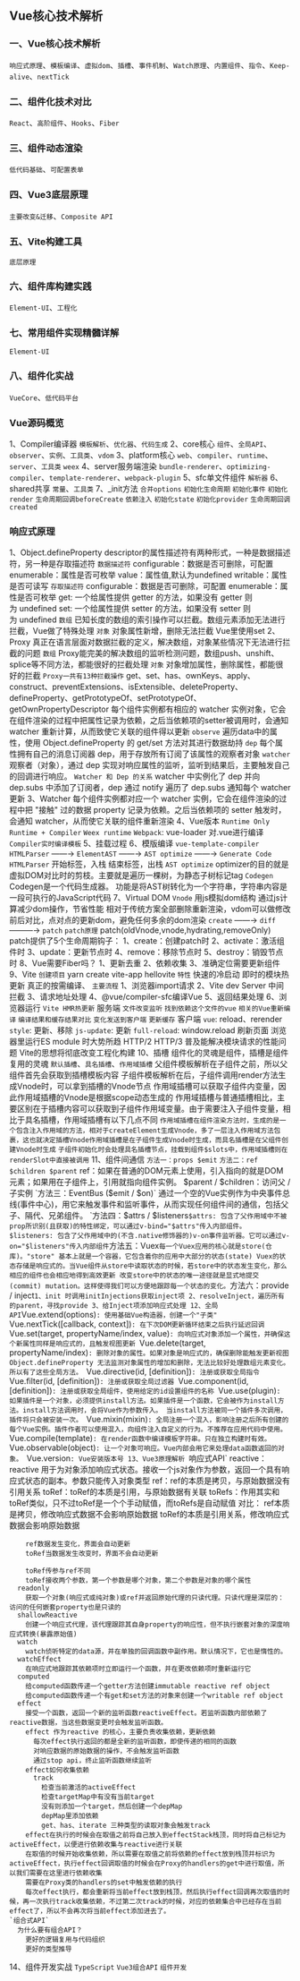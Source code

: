 ## Vue核心技术解析

### 一、Vue核心技术解析
  `响应式原理`、`模板编译`、`虚拟dom`、`插槽`、`事件机制`、`Watch原理`、`内置组件`、`指令`、`Keep-alive`、`nextTick`
### 二、组件化技术对比
  `React`、`高阶组件`、`Hooks`、`Fiber`
### 三、组件动态渲染
  `低代码基础`、`可配置表单`
### 四、Vue3底层原理
  `主要改变&迁移`、`Composite API`
### 五、Vite构建工具
  `底层原理`
### 六、组件库构建实践
  `Element-UI`、`工程化`
### 七、常用组件实现精髓详解
  `Element-UI`
### 八、组件化实战
  `VueCore`、`低代码平台`

### Vue源码概览
  1、Compiler编译器
    `模板解析`、`优化器`、`代码生成`
  2、core核心
    `组件`、`全局API`、`observer`、`实例`、`工具类`、`vdom`
  3、platform核心
    `web`、`compiler`、`runtime`、`server`、`工具类`
    `weex`
  4、server服务端渲染
    `bundle-renderer`、`optimizing-compiler`、`template-renderer`、`webpack-plugin`
  5、sfc单文件组件
    `解析器`
  6、shared共享
    `常量`、`工具类`
  7、_init方法
    `合并options`
    `初始化生命周期`
    `初始化事件`
    `初始化render`
    `生命周期回调beforeCreate`
    `依赖注入`
    `初始化state`
    `初始化provider`
    `生命周期回调created`

### 响应式原理
  1、Object.defineProperty
    descriptor的属性描述符有两种形式，一种是数据描述符，另一种是存取描述符
    `数据描述符`
      configurable：数据是否可删除，可配置
      enumerable：属性是否可枚举
      value：属性值,默认为undefined
      writable：属性是否可读写
    `存取描述符`
      configurable：数据是否可删除，可配置
      enumerable：属性是否可枚举
      get: 一个给属性提供 getter 的方法，如果没有 getter 则为 undefined
      set: 一个给属性提供 setter 的方法，如果没有 setter 则为 undefined
    `数组`
      已知长度的数组的索引操作可以拦截。数组元素添加无法进行拦截，Vue做了特殊处理
    `对象`
      对象属性新增，删除无法拦截
      Vue里使用set
  2、Proxy
    真正在语言层面对数据拦截的定义，解决数组，对象某些情况下无法进行拦截的问题
    `数组`
      Proxy能完美的解决数组的监听检测问题，数组push、unshift、splice等不同方法，都能很好的拦截处理
    `对象`
      对象增加属性，删除属性，都能很好的拦截
    `Proxy一共有13种拦截操作`
      get、set、has、ownKeys、apply、construct、preventExtensions、isExtensible、deleteProperty、defineProperty、getPrototypeOf、setPrototypeOf、getOwnPropertyDescriptor
    每个组件实例都有相应的 watcher 实例对象，它会在组件渲染的过程中把属性记录为依赖，之后当依赖项的setter被调用时，会通知 watcher 重新计算，从而致使它关联的组件得以更新
    `observe`
      遍历data中的属性，使用 Object.defineProperty 的 get/set 方法对其进行数据劫持
    `dep`
      每个属性拥有自己的消息订阅器 dep，用于存放所有订阅了该属性的观察者对象
    `watcher`
      观察者（对象），通过 dep 实现对响应属性的监听，监听到结果后，主要触发自己的回调进行响应。
    `Watcher 和 Dep 的关系`
      watcher 中实例化了 dep 并向 dep.subs 中添加了订阅者，dep 通过 notify 遍历了 dep.subs 通知每个 watcher 更新
  3、Watcher
    每个组件实例都对应一个 watcher 实例，它会在组件渲染的过程中把 "接触" 过的数据 property 记录为依赖。之后当依赖项的 setter 触发时，会通知 watcher，从而使它关联的组件重新渲染
  4、Vue版本
    `Runtime Only`
    `Runtime + Compiler`
    `Weex runtime`
    `Webpack`: vue-loader 对.vue进行编译
    `Compiler实时编译模板`
  5、挂载过程
  6、模版编译
    `vue-template-compiler`
    `HTMLParser` ——→ `ElementAST` ——→ `AST optimize` ——→ `Generate Code`
    `HTMLParser`
      开始标签，入栈
      结束标签，出栈
    `AST optimize`
      optimizer的目的就是虚拟DOM对比时的剪枝。主要就是遍历一棵树，为静态子树标记tag
    `Codegen`
      Codegen是一个代码生成器。
      功能是将AST树转化为一个字符串，字符串内容是一段可执行的JavaScript代码
  7、Virtual DOM
    `Vnode`
      用js模拟dom结构
      通过js计算减少dom操作，节省性能
      相对于传统方案全部删除重新渲染，vdom可以做修改前后对比，点对点的更新dom，避免任何多余的dom渲染
      `create` ——→ `diff` ———→ `patch`
      `patch原理`
        patch(oldVnode,vnode,hydrating,removeOnly)
        patch提供了5个生命周期钩子：
          1、create：创建patch时
          2、activate：激活组件时
          3、update：更新节点时
          4、remove：移除节点时
          5、destroy：销毁节点时
  8、Vue需要Fiber吗？
    1、更新去重
    2、依赖收集
    3、准确定位需要更新组件
  9、Vite
    `创建项目`
      yarn create vite-app hellovite
    `特性`
      快速的冷启动
      即时的模块热更新
      真正的按需编译、
    `主要流程`
      1、浏览器import请求
      2、Vite dev Server 中间拦截
      3、请求地址处理
      4、@vue/compiler-sfc编译Vue
      5、返回结果处理
      6、浏览器运行
    `Vite HMR热更新`
      服务端
        `文件改变监听`
        `找到依赖这个文件的vue`
        `相关的Vue重新编译`
        `编译结果和缓存结果对比`
        `变化发送到客户端`
        `更新缓存`
      客户端
        `vue`: reload、rerender
        `style`: 更新、移除
        `js-update`: 更新
        `full-reload`: window.reload 刷新页面
    浏览器里运行ES module 时大势所趋
    HTTP/2 HTTP/3 普及能解决模块请求的性能问题
    Vite的思想将彻底改变工程化构建
  10、插槽
    组件化的灵魂是组件，插槽是组件复用的灵魂
    `默认插槽`、`具名插槽`、`作用域插槽`
    父组件模板解析在子组件之前，所以父组件首先会获取到插槽模板内容
    子组件模板解析在后，子组件调用render方法生成Vnode时，可以拿到插槽的Vnode节点
    作用域插槽可以获取子组件内变量，因此作用域插槽的Vnode是根据scope动态生成的
    作用域插槽与普通插槽相比，主要区别在于插槽内容可以获取到子组件作用域变量。由于需要注入子组件变量，相比于具名插槽，作用域插槽有以下几点不同
      `作用域插槽在组件渲染方法时，生成的是一个包含注入作用域的方法，相对于createElement生成Vnode，多了一层注入作用域方法包裹，这也就决定插槽Vnode作用域插槽是在子组件生成Vnode时生成，而具名插槽是在父组件创建Vnode时生成`
      `子组件初始化时会处理具名插槽节点，挂载到组件$slots中，作用域插槽则在renderSlot中直接被调用`
  11、组件间通信
    `方法一：props $emit`
    `方法二：ref $children $parent`
    ref：如果在普通的DOM元素上使用，引入指向的就是DOM元素；如果用在子组件上，引用就指向组件实例。
    $parent / $children：访问父 / 子实例
    `方法三：EventBus ($emit / $on)`
    通过一个空的Vue实例作为中央事件总线(事件中心)，用它来触发事件和监听事件，从而实现任何组件间的通信，包括父子、隔代、兄弟组件。
    `方法四：$attrs / $listeners`
      $attrs: 包含了父作用域中不被prop所识别(且获取)的特性绑定，可以通过v-bind="$attrs"传入内部组件。
      $listeners: 包含了父作用域中的(不含.native修饰器的)v-on事件监听器。它可以通过v-on="$listeners"传入内部组件
    `方法五：Vuex`
      每一个Vuex应用的核心就是store(仓库)。"store" 基本上就是一个容器，它包含着你的应用中大部分的状态(state)
      Vuex的状态存储是响应式的。当Vue组件从store中读取状态的时候，若store中的状态发生变化，那么相应的组件也会相应地得到高效更新
      改变store中的状态的唯一途径就是显式地提交(commit) mutation。这样使得我们可以方便地跟踪每一个状态的变化。
    `方法六：provide / inject`
      1、init 时调用initInjections获取inject项
      2、resolveInject，遍历所有的parent，寻找provide
      3、给Inject项添加响应式处理
  12、全局API
    `Vue.extend(options)`: 使用基础Vue构造器，创建一个"子类"
    `Vue.nextTick([callback, context])`: 在下次DOM更新循环结束之后执行延迟回调
    `Vue.set(target, propertyName/index, value)`: 向响应式对象添加一个属性，并确保这个新属性同样是响应式的，且触发视图更新
    `Vue.delete(target, propertyName/index)`: 删除对象的属性。如果对象是响应式的，确保删除能触发更新视图
    Object.defineProperty 无法监测对象属性的增加和删除，无法比较好处理数组元素变化。所以有了这些全局方法。
    `Vue.directive(id, [definition])`: 注册或获取全局指令
    `Vue.filter(id, [definition])`: 注册或获取全局过滤器
    `Vue.component(id, [definition])`: 注册或获取全局组件，使用给定的id设置组件的名称
    `Vue.use(plugin)`: 如果插件是一个对象，必须提供install方法。如果插件是一个函数，它会被作为install方法。install方法调用时，会将Vue作为参数传入。
    当install方法被同一个插件多次调用，插件将只会被安装一次。
    `Vue.mixin(mixin)`: 全局注册一个混入，影响注册之后所有创建的每个Vue实例。插件作者可以使用混入，向组件注入自定义的行为。不推荐在应用代码中使用。
    `Vue.compile(template)`: 在render函数中编译模板字符串。只在独立构建时有效。
    `Vue.observable(object)`: 让一个对象可响应。Vue内部会用它来处理data函数返回的对象。
    `Vue.version`: Vue安装版本号
  13、Vue3原理解析
    `响应式API`
      reactive：reactive 用于为对象添加响应式状态。接收一个js对象作为参数，返回一个具有响应式状态的副本。参数只能传入对象类型
      ref：ref的本质是拷贝，与原始数据没有引用关系
      toRef：toRef的本质是引用，与原始数据有关联
      toRefs：作用其实和toRef类似，只不过toRef是一个个手动赋值，而toRefs是自动赋值
      对比：
        ref本质是拷贝，修改响应式数据不会影响原始数据
        toRef的本质是引用关系，修改响应式数据会影响原始数据

        ref数据发生变化，界面会自动更新
        toRef当数据发生改变时，界面不会自动更新

        toRef传参与ref不同
        toRef接收两个参数，第一个参数是哪个对象，第二个参数是对象的哪个属性
      readonly
        获取一个对象(响应式或纯对象)或ref并返回原始代理的只读代理。只读代理是深层的：访问的任何嵌套property也是只读的
      shallowReactive
        创建一个响应式代理，该代理跟踪其自身property的响应性，但不执行嵌套对象的深度响应式转换(暴露原始值)
      watch
        watch侦听特定的data源，并在单独的回调函数中副作用。默认情况下，它也是惰性的。
      watchEffect
        在响应式地跟踪其依赖项时立即运行一个函数，并在更改依赖项时重新运行它
      computed
        给computed函数传递一个getter方法创建immutable reactive ref object
        给computed函数传递一个有get和set方法的对象来创建一个writable ref object
      effect
        接受一个函数，返回一个新的监听函数reactiveEffect。若监听函数内部依赖了reactive数据，当这些数据变更时会触发监听函数。
        effect 作为reactive 的核心，主要负责收集依赖，更新依赖
          每次effect执行返回的都是全新的监听函数，即使传递的相同的函数
          对响应数据的原始数据的操作，不会触发监听函数
          通过stop api，终止监听函数继续监听
        effect如何收集依赖
          track
            检查当前激活的activeEffect
            检查targetMap中有没有当前target
            没有则添加一个target，然后创建一个depMap
            depMap里添加依赖
            get、has、iterate 三种类型的读取对象会触发track
        effect在执行的时候会在取值之前将自己放入到effectStack栈顶，同时将自己标记为activeEffect，以便进行依赖收集与reactive进行关联
        在取值的时候开始收集依赖，所以需要在取值之前将依赖的effect放到栈顶并标识为activeEffect，执行effect回调取值的时候会在Proxy的handlers的get中进行取值，所以我们需要在这里进行依赖收集
        需要在Proxy类的handlers的set中触发依赖的执行
        每次effect执行，都会重新将当前effect放到栈顶，然后执行effect回调再次取值的时候，再一次执行track收集依赖，不过第二次track的时候，对应的依赖集合中已经存在当前effect了，所以不会再次将当前effect添加进去了。
    `组合式API`
      为什么要有组合API？
        更好的逻辑复用与代码组织
        更好的类型推导
  14、组件开发实战
    `TypeScript`
    `Vue3组合API`
    `组件开发`

